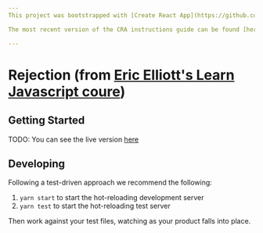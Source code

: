 ```yaml
---
This project was bootstrapped with [Create React App](https://github.com/facebookincubator/create-react-app).

The most recent version of the CRA instructions guide can be found [here](https://github.com/facebookincubator/create-react-app/blob/master/packages/react-scripts/template/README.md).

---
```


# Rejection (from [Eric Elliott's Learn Javascript coure](https://github.com/learn-javascript-courses/rejection))

## Getting Started

TODO: You can see the live version [here](./)

## Developing

Following a test-driven approach we recommend the following:

1. `yarn start` to start the hot-reloading development server
2. `yarn test` to start the hot-reloading test server

Then work against your test files, watching as your product falls into place.
